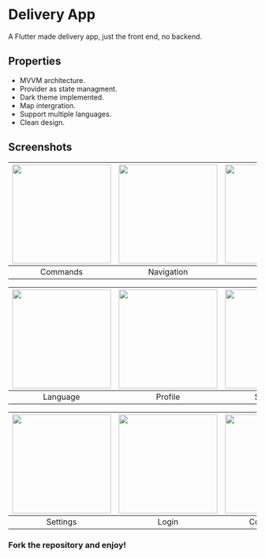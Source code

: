 # Delivery App 

A Flutter made delivery app, just the front end, no backend.

## Properties

- MVVM architecture.
- Provider as state managment.
- Dark theme implemented.
- Map intergration.
- Support multiple languages.
- Clean design.


## Screenshots

| <img src="screenshots/07.png" width="200"/> | <img src="screenshots/05.png" width="200"/> | <img src="screenshots/01.png" width="200"/> | 
|:---:|:---:|:---:|
|Commands|Navigation|Entry|


| <img src="screenshots/04.png" width="200"/> | <img src="screenshots/02.png" width="200"/> | <img src="screenshots/06.png" width="200"/> | 
|:---:|:---:|:---:|
|Language|Profile|Side Menu|

| <img src="screenshots/03.png" width="200"/> | <img src="screenshots/08.png" width="200"/> | <img src="screenshots/09.png" width="200"/> | 
|:---:|:---:|:---:|
|Settings|Login|Confirm code|


### Fork the repository and enjoy!
